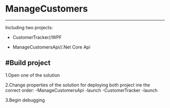 # ManageCustomers
----------------------------
Including two projects:

- CustomerTracker//WPF

- ManageCustomersApi//.Net Core Api

#Build project
----------------------------
1.Open one of the solution

2.Change properties of the solution for deploying both project ine the correct order:
  -ManageCustomersApi -launch
  -CustomerTracker -launch
  
3.Begin debugging
